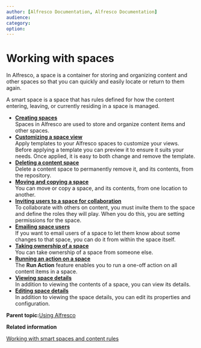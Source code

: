 ```yaml
---
author: [Alfresco Documentation, Alfresco Documentation]
audience: 
category: 
option: 
---
```


# Working with spaces

In Alfresco, a space is a container for storing and organizing content and other spaces so that you can quickly and easily locate or return to them again.

A smart space is a space that has rules defined for how the content entering, leaving, or currently residing in a space is managed.

-   **[Creating spaces](../concepts/cuh-spaces-create.md)**  
Spaces in Alfresco are used to store and organize content items and other spaces.
-   **[Customizing a space view](../concepts/cuh-spaces-customize.md)**  
Apply templates to your Alfresco spaces to customize your views. Before applying a template you can preview it to ensure it suits your needs. Once applied, it is easy to both change and remove the template.
-   **[Deleting a content space](../tasks/tuh-spaces-delete.md)**  
Delete a content space to permanently remove it, and its contents, from the repository.
-   **[Moving and copying a space](../tasks/tuh-spaces-movecopy.md)**  
You can move or copy a space, and its contents, from one location to another.
-   **[Inviting users to a space for collaboration](../tasks/tuh-spaces-inviteuser.md)**  
To collaborate with others on content, you must invite them to the space and define the roles they will play. When you do this, you are setting permissions for the space.
-   **[Emailing space users](../tasks/tuh-space-emailusers.md)**  
If you want to email users of a space to let them know about some changes to that space, you can do it from within the space itself.
-   **[Taking ownership of a space](../tasks/tuh-space-ownership.md)**  
You can take ownership of a space from someone else.
-   **[Running an action on a space](../tasks/tuh-space-runaction.md)**  
The **Run Action** feature enables you to run a one-off action on all content items in a space.
-   **[Viewing space details](../tasks/tuh-spaces-details-view.md)**  
In addition to viewing the contents of a space, you can view its details.
-   **[Editing space details](../tasks/tuh-spaces-details-edit.md)**  
In addition to viewing the space details, you can edit its properties and configuration.

**Parent topic:**[Using Alfresco](../concepts/cuh-usingapplication.md)

**Related information**  


[Working with smart spaces and content rules](cuh-smartspaces.md)

